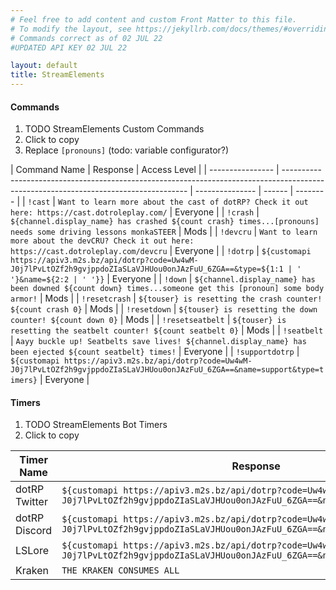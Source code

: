 ```yaml
---
# Feel free to add content and custom Front Matter to this file.
# To modify the layout, see https://jekyllrb.com/docs/themes/#overriding-theme-defaults
# Commands correct as of 02 JUL 22
#UPDATED API KEY 02 JUL 22

layout: default
title: StreamElements
---
```


#### Commands

1. TODO StreamElements Custom Commands
2. Click to copy
3. Replace `[pronouns]` (todo: variable configurator?)

<div markdown="1" class="content-table">

| Command Name     | Response                                                                                                                             | Access Level    |
| ---------------- | ------------------------------------------------------------------------------------------------------------------------------------ | --------------- | ------ | -------- |
| `!cast`          | `Want to learn more about the cast of dotRP? Check it out here: https://cast.dotroleplay.com/`                                       | Everyone        |
| `!crash`         | `${channel.display_name} has crashed ${count crash} times...[pronouns] needs some driving lessons monkaSTEER`                        | Mods            |
| `!devcru`        | `Want to learn more about the devCRU? Check it out here: https://cast.dotroleplay.com/devcru`                                        | Everyone        |
| `!dotrp`         | `${customapi https://apiv3.m2s.bz/api/dotrp?code=Uw4wM-J0j7lPvLtOZf2h9gvjppdoZIaSLaVJHUou0onJAzFuU_6ZGA==&type=${1:1 | ' '}&name=${2:2 | ' '}}` | Everyone |
| `!down`          | `${channel.display_name} has been downed ${count down} times...someone get this [pronoun] some body armor!`                          | Mods            |
| `!resetcrash`    | `${touser} is resetting the crash counter! ${count crash 0}`                                                                         | Mods            |
| `!resetdown`     | `${touser} is resetting the down counter! ${count down 0}`                                                                           | Mods            |
| `!resetseatbelt` | `${touser} is resetting the seatbelt counter! ${count seatbelt 0}`                                                                   | Mods            |
| `!seatbelt`      | `Aayy buckle up! Seatbelts save lives! ${channel.display_name} has been ejected ${count seatbelt} times!`                            | Everyone        |
| `!supportdotrp`  | `${customapi https://apiv3.m2s.bz/api/dotrp?code=Uw4wM-J0j7lPvLtOZf2h9gvjppdoZIaSLaVJHUou0onJAzFuU_6ZGA==&name=support&type=timers}` | Everyone        |

</div>

#### Timers

1. TODO StreamElements Bot Timers
2. Click to copy

<div markdown="1" class="content-table">

| Timer Name    | Response                                                                                                                             | Time Interval (Recommended)  |
| ------------- | ------------------------------------------------------------------------------------------------------------------------------------ | ---------------------------- |
| dotRP Twitter | `${customapi https://apiv3.m2s.bz/api/dotrp?code=Uw4wM-J0j7lPvLtOZf2h9gvjppdoZIaSLaVJHUou0onJAzFuU_6ZGA==&name=twitter&type=timers}` | 15-20 minutes                |
| dotRP Discord | `${customapi https://apiv3.m2s.bz/api/dotrp?code=Uw4wM-J0j7lPvLtOZf2h9gvjppdoZIaSLaVJHUou0onJAzFuU_6ZGA==&name=discord&type=timers}` | 30 minutes                   |
| LSLore        | `${customapi https://apiv3.m2s.bz/api/dotrp?code=Uw4wM-J0j7lPvLtOZf2h9gvjppdoZIaSLaVJHUou0onJAzFuU_6ZGA==&name=lslore&type=timers}`  | 60 minutes                   |
| Kraken        | `THE KRAKEN CONSUMES ALL`                                                                                                            | 30 minutes                   |



</div>
